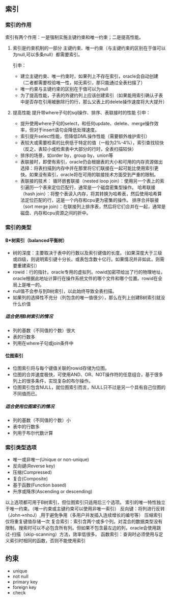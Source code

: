 
## 索引
### 索引的作用
索引有两个作用：一是强制实施主键约束和唯一约束；二是提高性能。
1. 索引是约束机制的一部分
   主键约束、唯一约束（与主键约束的区别在于值可以为null,可以多条null）都需要索引。

   引申：
   - 建立主键约束、唯一约束时，如果列上不存在索引，oracle会自动创建（二者都需要校验唯一性，如无索引，那只能通过全表扫描了）
   - 唯一约束与主键约束的区别在于值可以为null
   - 为了提高性能，子表的外键约列上应该创建索引（如果能用索引确认子表中是否存在引用被删除行的行，那么父表上的delete操作速度将大大提升）
      
2. 提高性能
提升带where子句的sql操作、排序、表联接时的性能
    引申：
    - 提升使用where子句的select，和任何update、delete、merge操作效率，但对于insert语句会降低处理速度。
    - 索引提升select性能，但降低DML操作性能（需要额外维护索引）
    - 表较大或需要检索的比例低于特定的值（一般为2%-4%），索引查找较快（反之，表较小或检索表中大部分的行时，全表扫描较快）
    - 排序的场景，如order by，group by，union等
    - 表联接时，即使有索引，oracle仍会根据表的大小和可用的内存资源做出选择：将表扫描到内存中并在那里将它们联接在一起可能比使用索引更快。如果没有索引，oracle将在可用的联接技术方面受到严重的限制。
    - 表联接的技术：
    循环嵌套联接（nested loop join）：使用另一个表上的索引遍历一个表来定位匹配行，通常是一个磁盘密集型操作。
    哈希联接（hash join）：将整个表读入内存，将其转换为哈希表，然后使用哈希算法定位匹配的行，这是一个内存和cpu更为密集的操作。
    排序合并联接（sort merge join）：在联接列上排序表，然后将它们合并在一起，通常是磁盘、内存和cpu资源之间的折中。

### 索引的类型
#### B*树索引（balanced平衡树）
 - 树的深度：主要取决于表中的行数以及索引键值的长度。（如果深度大于三级或四级，则说明索引键十分长，或表包含数十亿行。如果情况并非如此，则需要重建索引）
- rowid：行的指针。oracle专用的虚拟列。rowid加密项给出了行的物理地址，oracle根据此地址计算行在操作系统文件的哪个文件和哪个位置。rowid在全局上是唯一的。
- null值不会参与到B树索引，以此始终导致全表扫描。
- 如果列的选择性不充分（列包含的唯一值很少），那么在列上创建B树索引就没什么价值

##### 适合使用B树索引的情况
- 列的基数（不同值的个数）很大
- 表的行数多
- 列用在where子句或join条件中
  
#### 位图索引
- 位图索引将与每个键值关联的rowid存储为位图。
- 位图的合并速度极快，可使用AND、OR、NOT操作符的任意组合，基于很多列上的很多条件，实现复杂的布尔操作。
- 位图索引包含NULL，就位图索引而言，NULL只不过是另一个具有自己位图的不同值而已。
##### 适合使用位图索引的情况
- 列的基数（不同值的个数）小
- 表中的行数多
- 列用于布尔代数计算
### 索引类型选项
- 唯一或非唯一(Unique or non-unique)
- 反向键(Reverse key)
- 压缩(Compressed)
- 复合(Composite)
- 基于函数(Function based)
- 升序或降序(Ascending or descending)

以上选项都可用于B树索引，但位图索引只适用后三个选项。
索引的唯一特性独立于唯一约束。（唯一约束或主键约束可以使用非唯一索引）
反向键：将列进行反转（John->nhoJ）,用于避免争用（多用户并发插入连续增长的编号等）
压缩索引仅将重复键值存储一次
复合索引：索引含两个或多个列。对混合的数据类型没有限制。搜索时可以不必包含所有列。但如果不包含最左边的列，oracle会使用跳过-扫描（skip-scanning）方法，效率低很多。
函数索引：查询时必须使用与定义索引时相同的函数，否则不能使用索引

## 约束
- unique
- not null
- primary key
- foreign key
- check 









